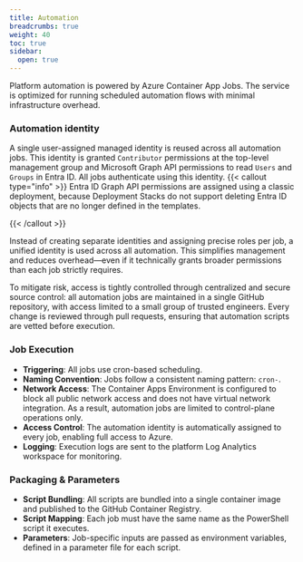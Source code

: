 ```yaml
---
title: Automation
breadcrumbs: true
weight: 40
toc: true
sidebar:
  open: true
---
```

Platform automation is powered by Azure Container App Jobs. The service is optimized for running scheduled automation flows with minimal infrastructure overhead. 

### Automation identity

A single user-assigned managed identity is reused across all automation jobs. This identity is granted `Contributor` permissions at the top-level management group and Microsoft Graph API permissions to read `Users` and `Groups` in Entra ID. All jobs authenticate using this identity.
{{< callout type="info" >}}
Entra ID Graph API permissions are assigned using a classic deployment, because Deployment Stacks do not support deleting Entra ID objects that are no longer defined in the templates.

{{< /callout >}}  

Instead of creating separate identities and assigning precise roles per job, a unified identity is used across all automation. This simplifies management and reduces overhead—even if it technically grants broader permissions than each job strictly requires.

To mitigate risk, access is tightly controlled through centralized and secure source control: all automation jobs are maintained in a single GitHub repository, with access limited to a small group of trusted engineers. Every change is reviewed through pull requests, ensuring that automation scripts are vetted before execution.
   
### Job Execution
 
  - **Triggering**: All jobs use cron-based scheduling.
  - **Naming Convention**: Jobs follow a consistent naming pattern: `cron-`.
  - **Network Access**: The Container Apps Environment is configured to block all public network access and does not have virtual network integration. As a result, automation jobs are limited to control-plane operations only.
  - **Access Control**: The automation identity is automatically assigned to every job, enabling full access to Azure.
  - **Logging**: Execution logs are sent to the platform Log Analytics workspace for monitoring.

### Packaging & Parameters

  - **Script Bundling**: All scripts are bundled into a single container image and published to the GitHub Container Registry.
  - **Script Mapping**: Each job must have the same name as the PowerShell script it executes.
  - **Parameters**: Job-specific inputs are passed as environment variables, defined in a parameter file for each script.
